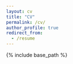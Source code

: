 ```yaml
---
layout: cv
title: "CV"
permalink: /cv/
author_profile: true
redirect_from:
  - /resume
---
```


{% include base_path %}

